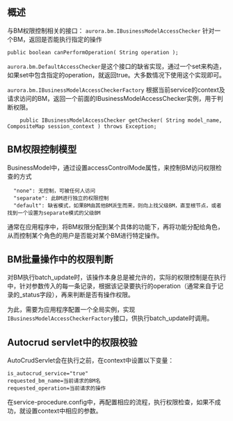 ## 概述 ##

与BM权限控制相关的接口：
`aurora.bm.IBusinessModelAccessChecker` 针对一个BM，返回是否能执行指定的操作
```
public boolean canPerformOperation( String operation );
```
`aurora.bm.DefaultAccessChecker`是这个接口的缺省实现，通过一个set来构造，如果set中包含指定的operation，就返回true。大多数情况下使用这个实现即可。

`aurora.bm.IBusinessModelAccessCheckerFactory` 根据当前service的context及请求访问的BM，返回一个前面的IBusinessModelAccessChecker实例，用于判断权限。
```
    public IBusinessModelAccessChecker getChecker( String model_name, CompositeMap session_context ) throws Exception;
```

## BM权限控制模型 ##
BusinessModel中，通过设置accessControlMode属性，来控制BM访问权限检查的方式
```
  "none": 无控制，可被任何人访问
  "separate": 此BM进行独立的权限控制
  "default": 缺省模式，如果BM由其他BM派生而来，则向上找父级BM，直至根节点，或者找到一个设置为separate模式的父级BM
```

通常在应用程序中，将BM权限分配到某个具体的功能下，再将功能分配给角色，从而控制某个角色的用户是否能对某个BM进行特定操作。

## BM批量操作中的权限判断 ##

对BM执行batch\_update时，该操作本身总是被允许的，实际的权限控制是在执行中，针对参数传入的每一条记录，根据该记录要执行的operation（通常来自于记录的\_status字段），再来判断是否有操作权限。

为此，需要为应用程序配置一个全局实例，实现`IBusinessModelAccessCheckerFactory`接口，供执行batch\_update时调用。

## Autocrud servlet中的权限校验 ##

AutoCrudServlet会在执行之前，在context中设置以下变量：
```
is_autocrud_service="true"
requested_bm_name=当前请求的BM名
requested_operation=当前请求的操作
```
在service-procedure.config中，再配置相应的流程，执行权限检查，如果不成功，就设置context中相应的参数。